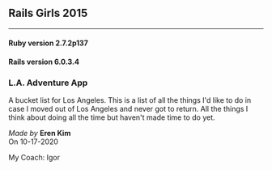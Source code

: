 ## Rails Girls 2015

---

#### Ruby version 2.7.2p137
#### Rails version 6.0.3.4

### L.A. Adventure App

A bucket list for Los Angeles. This is a list of all the things I'd like to do in case I moved out of Los Angeles and never got to return. All the things I think about doing all the time but haven't made time to do yet.

*Made by* **Eren Kim**  
On 10-17-2020

My Coach: Igor  
